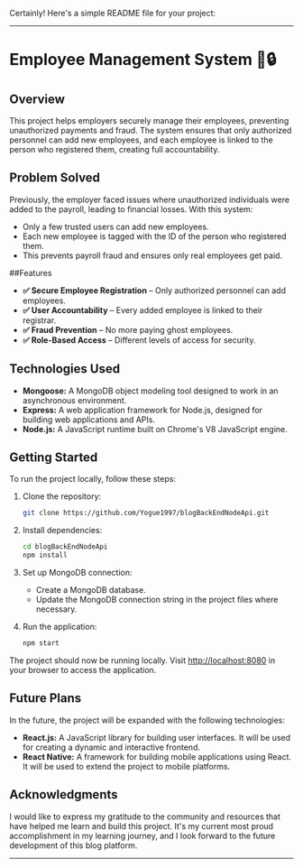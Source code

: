 Certainly! Here's a simple README file for your project:

---

# Employee Management System 🏢🔒

## Overview

This project helps employers securely manage their employees, preventing unauthorized payments and fraud. The system ensures that only authorized personnel can add new employees, and each employee is linked to the person who registered them, creating full accountability.

## Problem Solved

Previously, the employer faced issues where unauthorized individuals were added to the payroll, leading to financial losses. With this system:

- Only a few trusted users can add new employees.
- Each new employee is tagged with the ID of the person who registered them.
- This prevents payroll fraud and ensures only real employees get paid.

##Features

- **✅ Secure Employee Registration** – Only authorized personnel can add employees.
- **✅ User Accountability** – Every added employee is linked to their registrar.
- **✅ Fraud Prevention** – No more paying ghost employees.
- **✅ Role-Based Access** – Different levels of access for security.

## Technologies Used

- **Mongoose:** A MongoDB object modeling tool designed to work in an asynchronous environment.
- **Express:** A web application framework for Node.js, designed for building web applications and APIs.
- **Node.js:** A JavaScript runtime built on Chrome's V8 JavaScript engine.

## Getting Started

To run the project locally, follow these steps:

1. Clone the repository:

   ```bash
   git clone https://github.com/Yogue1997/blogBackEndNodeApi.git
   ```

2. Install dependencies:

   ```bash
   cd blogBackEndNodeApi
   npm install
   ```

3. Set up MongoDB connection:

   - Create a MongoDB database.
   - Update the MongoDB connection string in the project files where necessary.

4. Run the application:

   ```bash
   npm start
   ```

The project should now be running locally. Visit [http://localhost:8080](http://localhost:8080) in your browser to access the application.

## Future Plans

In the future, the project will be expanded with the following technologies:

- **React.js:** A JavaScript library for building user interfaces. It will be used for creating a dynamic and interactive frontend.
- **React Native:** A framework for building mobile applications using React. It will be used to extend the project to mobile platforms.

## Acknowledgments

I would like to express my gratitude to the community and resources that have helped me learn and build this project. It's my current most proud accomplishment in my learning journey, and I look forward to the future development of this blog platform.

---
